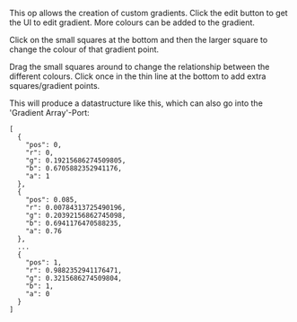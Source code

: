 This op allows the creation of custom gradients. Click the edit button to get the UI to edit gradient. More colours can be added to the gradient.

Click on the small squares at the bottom and then the larger square to change the colour of that gradient point.

Drag the small squares around to change the relationship between the different colours.
Click once in the thin line at the bottom to add extra squares/gradient points.

This will produce a datastructure like this, which can also go into the 'Gradient Array'-Port:
```
[
  {
    "pos": 0,
    "r": 0,
    "g": 0.19215686274509805,
    "b": 0.6705882352941176,
    "a": 1
  },
  {
    "pos": 0.085,
    "r": 0.00784313725490196,
    "g": 0.20392156862745098,
    "b": 0.6941176470588235,
    "a": 0.76
  },
  ...
  {
    "pos": 1,
    "r": 0.9882352941176471,
    "g": 0.3215686274509804,
    "b": 1,
    "a": 0
  }
]
```
